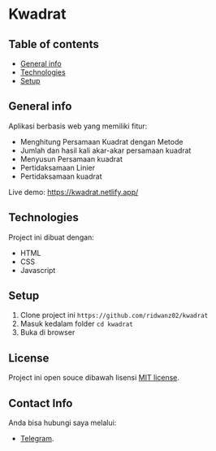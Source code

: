 # Kwadrat

## Table of contents
* [General info](#general-info)
* [Technologies](#technologies)
* [Setup](#setup)

## General info
Aplikasi berbasis web yang memiliki fitur:
* Menghitung Persamaan Kuadrat dengan Metode
* Jumlah dan hasil kali akar-akar persamaan kuadrat
* Menyusun Persamaan kuadrat
* Pertidaksamaan Linier
* Pertidaksamaan kuadrat

Live demo: https://kwadrat.netlify.app/
	
## Technologies
Project ini dibuat dengan:
* HTML
* CSS
* Javascript
	
## Setup

1. Clone project ini `https://github.com/ridwanz02/kwadrat`
2. Masuk kedalam folder `cd kwadrat`
3. Buka di browser

## License

Project ini open souce dibawah lisensi [MIT license](https://opensource.org/licenses/MIT).

## Contact Info

Anda bisa hubungi saya melalui:
- [Telegram](https://t.me/ridwanz02).
